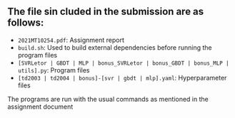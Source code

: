 ## The file sin cluded in the submission are as follows:
- ```2021MT10254.pdf```: Assignment report
- ```build.sh```: Used to build external dependencies before running the program files
- ```[SVRLetor | GBDT | MLP | bonus_SVRLetor | bonus_GBDT | bonus_MLP | utils].py```: Program files
- ```[td2003 | td2004 | bonus]-[svr | gbdt | mlp].yaml```: Hyperparameter files
  
The programs are run with the usual commands as mentioned in the assignment document
